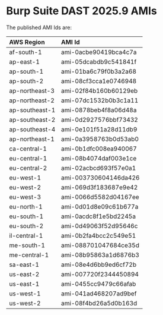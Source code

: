 # Burp Suite DAST 2025.9 AMIs

The published AMI Ids are:

| AWS Region | AMI Id |
| :--------- | :----- |
| af-south-1 | ami-0acbe90419bca4c7a |
| ap-east-1 | ami-05dcabdb9c541841f |
| ap-south-1 | ami-01ba6c79f0b3a2a68 |
| ap-south-2 | ami-08cf3cca1e0746948 |
| ap-northeast-3 | ami-02f84b160b60129eb |
| ap-northeast-2 | ami-07dc1532b0b3c1a11 |
| ap-southeast-1 | ami-0878beb4f8a06d48a |
| ap-southeast-2 | ami-0d2927576bbf73432 |
| ap-southeast-4 | ami-0e101f51a28d11db9 |
| ap-northeast-1 | ami-0a3958763b0d53ab0 |
| ca-central-1 | ami-0b1dfc008ea940067 |
| eu-central-1 | ami-08b4074daf003e1ce |
| eu-central-2 | ami-02acbcd693f57e0a1 |
| eu-west-1 | ami-003730604146da426 |
| eu-west-2 | ami-069d3f183687e9e42 |
| eu-west-3 | ami-0066d5582d04167ee |
| eu-north-1 | ami-0d01d8e09c61b677a |
| eu-south-1 | ami-0acdc8f1e5bd2245a |
| eu-south-2 | ami-0d49063f52d95646c |
| il-central-1 | ami-0b2fa4bcc2c549e51 |
| me-south-1 | ami-088701047684ce35d |
| me-central-1 | ami-08b95863a1d6876b3 |
| sa-east-1 | ami-08e4d6bb9ed6cf72b |
| us-east-2 | ami-007720f2344450894 |
| us-east-1 | ami-0455cc9479c66afab |
| us-west-1 | ami-041ad468207ad9bef |
| us-west-2 | ami-08f4bd26a5d0b163d |
